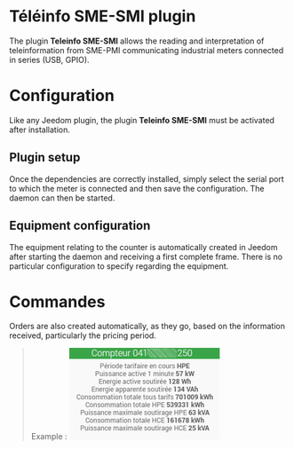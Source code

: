 # Téléinfo SME-SMI plugin

The plugin **Teleinfo SME-SMI** allows the reading and interpretation of teleinformation from SME-PMI communicating industrial meters connected in series (USB, GPIO).

# Configuration

Like any Jeedom plugin, the plugin **Teleinfo SME-SMI** must be activated after installation.

## Plugin setup

Once the dependencies are correctly installed, simply select the serial port to which the meter is connected and then save the configuration. The daemon can then be started.

## Equipment configuration

The equipment relating to the counter is automatically created in Jeedom after starting the daemon and receiving a first complete frame. There is no particular configuration to specify regarding the equipment.

# Commandes

Orders are also created automatically, as they go, based on the information received, particularly the pricing period.

>Example :
>![Tile example](./images/tile.png)
